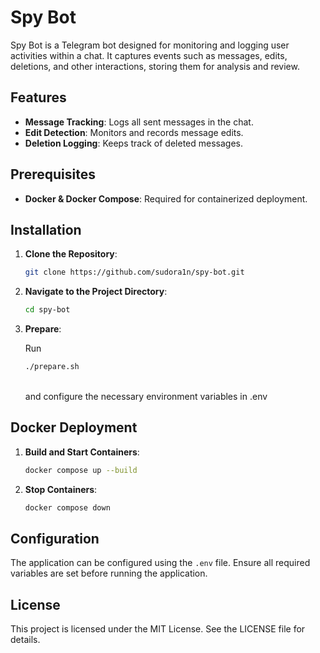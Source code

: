 # Spy Bot

Spy Bot is a Telegram bot designed for monitoring and logging user activities within a chat. It captures events such as messages, edits, deletions, and other interactions, storing them for analysis and review.

## Features
- **Message Tracking**: Logs all sent messages in the chat.
- **Edit Detection**: Monitors and records message edits.
- **Deletion Logging**: Keeps track of deleted messages.

## Prerequisites
- **Docker & Docker Compose**: Required for containerized deployment.

## Installation

1. **Clone the Repository**:

    ```bash
    git clone https://github.com/sudora1n/spy-bot.git
    ```


2. **Navigate to the Project Directory**:

    ```bash
    cd spy-bot
    ```


3. **Prepare**:

    Run
    ```bash
    ./prepare.sh
    ```
    \
    and configure the necessary environment variables in .env

## Docker Deployment

1. **Build and Start Containers**:

    ```bash
    docker compose up --build
    ```


2. **Stop Containers**:

    ```bash
    docker compose down
    ```


## Configuration

The application can be configured using the `.env` file. Ensure all required variables are set before running the application.

## License

This project is licensed under the MIT License. See the LICENSE file for details.
